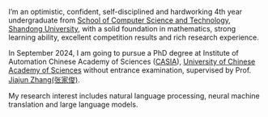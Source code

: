 I’m an optimistic, confident, self-disciplined and hardworking 4th year undergraduate from [School of Computer Science and Technology](https://www.sdu.edu.cn/), [Shandong University](https://www.sdu.edu.cn/), with a solid foundation in mathematics, strong learning ability, excellent competition results and rich research experience.

In September 2024, I am going to pursue a PhD degree at Institute of Automation Chinese Academy of Sciences ([CASIA](https://ia.cas.cn/)), [University of Chinese Academy of Sciences](https://www.ucas.ac.cn/) without entrance examination, supervised by Prof. [Jiajun Zhang(张家俊)](https://www.nlpr.ia.ac.cn/cip/jjzhang.htm).

My research interest includes natural language processing, neural machine translation and large language models.

